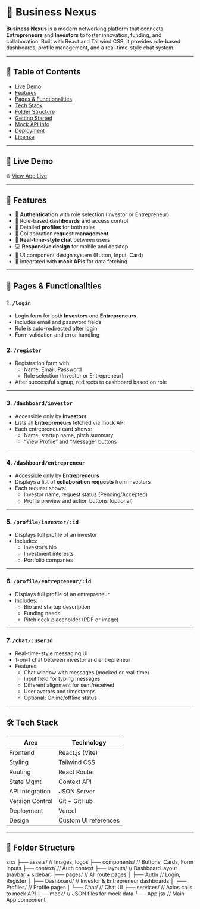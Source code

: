 # 🚀 Business Nexus

**Business Nexus** is a modern networking platform that connects **Entrepreneurs** and **Investors** to foster innovation, funding, and collaboration. Built with React and Tailwind CSS, it provides role-based dashboards, profile management, and a real-time-style chat system.

---

## 📌 Table of Contents

- [Live Demo](#live-demo)
- [Features](#features)
- [Pages & Functionalities](#pages--functionalities)
- [Tech Stack](#tech-stack)
- [Folder Structure](#folder-structure)
- [Getting Started](#getting-started)
- [Mock API Info](#mock-api-info)
- [Deployment](#deployment)
- [License](#license)

---

## 🔗 Live Demo

🌐 [View App Live](https://your-deployment-link.vercel.app)

---

## 🌟 Features

- 🔐 **Authentication** with role selection (Investor or Entrepreneur)
- 🧠 Role-based **dashboards** and access control
- 👤 Detailed **profiles** for both roles
- 🤝 Collaboration **request management**
- 💬 **Real-time-style chat** between users
- 💻 **Responsive design** for mobile and desktop
- 🎨 UI component design system (Button, Input, Card)
- 🔄 Integrated with **mock APIs** for data fetching

---

## 📄 Pages & Functionalities

### 1. `/login`
- Login form for both **Investors** and **Entrepreneurs**
- Includes email and password fields
- Role is auto-redirected after login
- Form validation and error handling

### 2. `/register`
- Registration form with:
  - Name, Email, Password
  - Role selection (Investor or Entrepreneur)
- After successful signup, redirects to dashboard based on role

---

### 3. `/dashboard/investor`
- Accessible only by **Investors**
- Lists all **Entrepreneurs** fetched via mock API
- Each entrepreneur card shows:
  - Name, startup name, pitch summary
  - “View Profile” and “Message” buttons

---

### 4. `/dashboard/entrepreneur`
- Accessible only by **Entrepreneurs**
- Displays a list of **collaboration requests** from investors
- Each request shows:
  - Investor name, request status (Pending/Accepted)
  - Profile preview and action buttons (optional)

---

### 5. `/profile/investor/:id`
- Displays full profile of an investor
- Includes:
  - Investor’s bio
  - Investment interests
  - Portfolio companies

---

### 6. `/profile/entrepreneur/:id`
- Displays full profile of an entrepreneur
- Includes:
  - Bio and startup description
  - Funding needs
  - Pitch deck placeholder (PDF or image)

---

### 7. `/chat/:userId`
- Real-time-style messaging UI
- 1-on-1 chat between investor and entrepreneur
- Features:
  - Chat window with messages (mocked or real-time)
  - Input field for typing messages
  - Different alignment for sent/received
  - User avatars and timestamps
  - Optional: Online/offline status

---

## 🛠 Tech Stack

| Area             | Technology                      |
|------------------|----------------------------------|
| Frontend         | React.js (Vite)                 |
| Styling          | Tailwind CSS                    |
| Routing          | React Router                    |
| State Mgmt       | Context API                     |
| API Integration  | JSON Server   |
| Version Control  | Git + GitHub                    |
| Deployment       | Vercel               |
| Design           | Custom UI references    |

---

## 📁 Folder Structure

src/
├── assets/ // Images, logos
├── components/ // Buttons, Cards, Form Inputs
├── context/ // Auth context
├── layouts/ // Dashboard layout (navbar + sidebar)
├── pages/ // All route pages
│ ├── Auth/ // Login, Register
│ ├── Dashboard/ // Investor & Entrepreneur dashboards
│ ├── Profiles/ // Profile pages
│ └── Chat/ // Chat UI
├── services/ // Axios calls to mock API
├── mock/ // JSON files for mock data
└── App.jsx // Main App component
